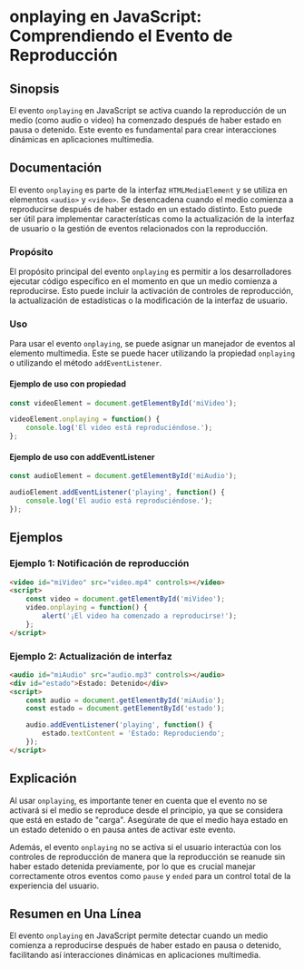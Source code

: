 <!--
Meta Description: # onplaying en JavaScript: Comprendiendo el Evento de Reproducción ## Sinopsis El evento `onplaying` en JavaScript se activa cuando la reproducción de...
Meta Keywords: estado, onplaying, evento, video, audio
-->

# onplaying en JavaScript: Comprendiendo el Evento de Reproducción

## Sinopsis
El evento `onplaying` en JavaScript se activa cuando la reproducción de un medio (como audio o video) ha comenzado después de haber estado en pausa o detenido. Este evento es fundamental para crear interacciones dinámicas en aplicaciones multimedia.

## Documentación
El evento `onplaying` es parte de la interfaz `HTMLMediaElement` y se utiliza en elementos `<audio>` y `<video>`. Se desencadena cuando el medio comienza a reproducirse después de haber estado en un estado distinto. Esto puede ser útil para implementar características como la actualización de la interfaz de usuario o la gestión de eventos relacionados con la reproducción.

### Propósito
El propósito principal del evento `onplaying` es permitir a los desarrolladores ejecutar código específico en el momento en que un medio comienza a reproducirse. Esto puede incluir la activación de controles de reproducción, la actualización de estadísticas o la modificación de la interfaz de usuario.

### Uso
Para usar el evento `onplaying`, se puede asignar un manejador de eventos al elemento multimedia. Este se puede hacer utilizando la propiedad `onplaying` o utilizando el método `addEventListener`.

#### Ejemplo de uso con propiedad
```javascript
const videoElement = document.getElementById('miVideo');

videoElement.onplaying = function() {
    console.log('El video está reproduciéndose.');
};
```

#### Ejemplo de uso con addEventListener
```javascript
const audioElement = document.getElementById('miAudio');

audioElement.addEventListener('playing', function() {
    console.log('El audio está reproduciéndose.');
});
```

## Ejemplos
### Ejemplo 1: Notificación de reproducción
```html
<video id="miVideo" src="video.mp4" controls></video>
<script>
    const video = document.getElementById('miVideo');
    video.onplaying = function() {
        alert('¡El video ha comenzado a reproducirse!');
    };
</script>
```

### Ejemplo 2: Actualización de interfaz
```html
<audio id="miAudio" src="audio.mp3" controls></audio>
<div id="estado">Estado: Detenido</div>
<script>
    const audio = document.getElementById('miAudio');
    const estado = document.getElementById('estado');

    audio.addEventListener('playing', function() {
        estado.textContent = 'Estado: Reproduciendo';
    });
</script>
```

## Explicación
Al usar `onplaying`, es importante tener en cuenta que el evento no se activará si el medio se reproduce desde el principio, ya que se considera que está en estado de "carga". Asegúrate de que el medio haya estado en un estado detenido o en pausa antes de activar este evento. 

Además, el evento `onplaying` no se activa si el usuario interactúa con los controles de reproducción de manera que la reproducción se reanude sin haber estado detenida previamente, por lo que es crucial manejar correctamente otros eventos como `pause` y `ended` para un control total de la experiencia del usuario.

## Resumen en Una Línea
El evento `onplaying` en JavaScript permite detectar cuando un medio comienza a reproducirse después de haber estado en pausa o detenido, facilitando así interacciones dinámicas en aplicaciones multimedia.